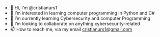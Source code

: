 - 👋 Hi, I’m @cristianurs1
- 👀 I’m interested in learning computer programming in Python and C#
- 🌱 I’m currently learning Cybersecurity and computer Programming
- 💞️ I’m looking to collaborate on anything cybersecurity-related
- 📫 How to reach me, via my email cristianurs1@gmail.com

<!---
cristianurs1/cristianurs1 is a ✨ special ✨ repository because its `README.md` (this file) appears on your GitHub profile.
You can click the Preview link to take a look at your changes.
--->
